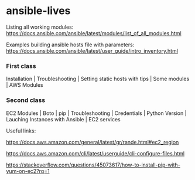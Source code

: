 # ansible-lives

Listing all working modules: https://docs.ansible.com/ansible/latest/modules/list_of_all_modules.html

Examples building ansible hosts file with parameters: https://docs.ansible.com/ansible/latest/user_guide/intro_inventory.html

### First class

Installation | Troubleshooting | Setting static hosts with tips | Some modules | AWS Modules

### Second class

EC2 Modules | Boto | pip | Troubleshooting | Credentials | Python Version | Lauching Instances with Ansible | EC2 services

Useful links: 

https://docs.aws.amazon.com/general/latest/gr/rande.html#ec2_region

https://docs.aws.amazon.com/cli/latest/userguide/cli-configure-files.html

https://stackoverflow.com/questions/45073617/how-to-install-pip-with-yum-on-ec2?rq=1




